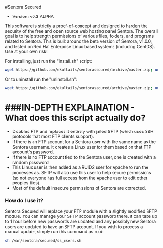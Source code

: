 #Sentora Secured

* Version: v0.3 ALPHA

This software is strictly a proof-of-concept and designed to harden the security of the free and open source web hosting panel Sentora. The overall goal is to help strength permissions of various files, folders, and programs related to Sentora. This is built around the beta version of Sentora, v1.0.0, and tested on Red Hat Enterprise Linux based systems (including CentOS). Use at your own risk!

For installing, just run the "install.sh" script:
```bash
wget https://github.com/ekultails/sentorasecured/archive/master.zip; unzip master.zip; cd ./sentorasecured-master/; sh install.sh
```
Or to uninstall run the "uninstall.sh":
```bash
wget https://github.com/ekultails/sentorasecured/archive/master.zip; unzip master.zip; cd ./sentorasecured-master/; sh uninstall.sh
```

###IN-DEPTH EXPLAINATION - What does this script actually do?
==============
* Disables FTP and replaces it entirely with jailed SFTP (which uses SSH protocols that most FTP clients support).
* If there is an FTP account for a Sentora user with the same name as the Sentora username, it creates a Linux user for them based on that FTP account's password.
* If there is no FTP account tied to the Sentora user, one is created with a random password.
* This Linux user is then added as a RUID2 user for Apache to run the processes as. SFTP will also use this user to help secure permissions (so not everyone has full access from the Apache user to edit other peoples files).
* Most of the default insecure permissions of Sentora are corrected.


### How do I use it?
Sentora Secured will replace your FTP module with a slightly modified SFTP module. You can manage your SFTP account password there. It can take up to 1 hour before new passwords are updated and any possibly new Sentora users are updated to have an SFTP account. If you wish to process a manual update, simply run this command as root:
```bash
sh /var/sentora/secured/ss_users.sh
```



